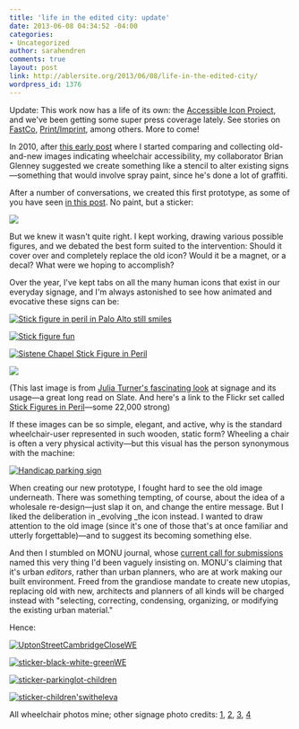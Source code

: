 ```yaml
---
title: 'life in the edited city: update'
date: 2013-06-08 04:34:52 -04:00
categories:
- Uncategorized
author: sarahendren
comments: true
layout: post
link: http://ablersite.org/2013/06/08/life-in-the-edited-city/
wordpress_id: 1376
---
```


Update: This work now has a life of its own: the [Accessible Icon Project](http://www.accessibleicon.org/), and we've been getting some super press coverage lately. See stories on [FastCo](http://www.fastcodesign.com/1672754/how-a-guerrilla-art-project-gave-birth-to-nycs-new-wheelchair-symbol#1), [Print/Imprint](http://www.printmag.com/logo-design/isotype-disability-logo/), among others. More to come!

In 2010, after [this early post](http://www.ablersite.org/2010/03/ongoing-public-signs/) where I started comparing and collecting old-and-new images indicating wheelchair accessibility, my collaborator Brian Glenney suggested we create something like a stencil to alter existing signs—something that would involve spray paint, since he's done a lot of graffiti.

After a number of conversations, we created this first prototype, as some of you have seen [in this post](http://www.ablersite.org/2010/03/projects-signagewheelchair-ongoing-series/). No paint, but a sticker:

[![](http://ablersite.files.wordpress.com/2010/12/chairdude.jpg)](http://ablersite.files.wordpress.com/2010/12/chairdude.jpg)

But we knew it wasn't quite right. I kept working, drawing various possible figures, and we debated the best form suited to the intervention: Should it cover over and completely replace the old icon? Would it be a magnet, or a decal? What were we hoping to accomplish?

Over the year, I've kept tabs on all the many human icons that exist in our everyday signage, and I'm always astonished to see how animated and evocative these signs can be:

[![Stick figure in peril in Palo Alto still smiles](http://farm3.static.flickr.com/2698/4499045271_de657434ba.jpg)](http://www.flickr.com/photos/marypcb/4499045271/)

[![Stick figure fun](http://farm5.static.flickr.com/4061/5169217718_691cd093e1.jpg)](http://www.flickr.com/photos/helenk/5169217718/)

[![Sistene Chapel Stick Figure in Peril](http://farm4.static.flickr.com/3188/2799306448_584ff735db.jpg)](http://www.flickr.com/photos/ableman/2799306448/)

[![](http://ablersite.files.wordpress.com/2010/12/100308_signs_exit_door.jpg)](http://ablersite.files.wordpress.com/2010/12/100308_signs_exit_door.jpg)

(This last image is from [Julia Turner's fascinating look](http://www.slate.com/id/2245644/) at signage and its usage—a great long read on Slate. And here's a link to the Flickr set called [Stick Figures in Peril](http://www.flickr.com/groups/stickfiguresinperil/pool/with/2799306448/)—some 22,000 strong)

If these images can be so simple, elegant, and active, why is the standard wheelchair-user represented in such wooden, static form? Wheeling a chair is often a very physical activity—but this visual has the person synonymous with the machine:

[![Handicap parking sign](http://farm1.static.flickr.com/244/514058118_06abb28dd3.jpg)](http://www.flickr.com/photos/mojoey/514058118/)

When creating our new prototype, I fought hard to see the old image underneath. There was something tempting, of course, about the idea of a wholesale re-design—just slap it on, and change the entire message. But I liked the deliberation in _evolving _the icon instead. I wanted to draw attention to the old image (since it's one of those that's at once familiar and utterly forgettable)—and to suggest its becoming something else.

And then I stumbled on MONU journal, whose [current call for submissions](http://www.monu-magazine.com/submit.htm) named this very thing I'd been vaguely insisting on. MONU's claiming that it's urban _editors_, rather than urban planners, who are at work making our built environment. Freed from the grandiose mandate to create new utopias, replacing old with new, architects and planners of all kinds will be charged instead with "selecting, correcting, condensing, organizing, or modifying the existing urban material."

Hence:

[![UptonStreetCambridgeCloseWE](http://ablersite.files.wordpress.com/2010/12/uptonstreetcambridgeclosewe.jpg)](http://ablersite.files.wordpress.com/2010/12/uptonstreetcambridgeclosewe.jpg)

[![sticker-black-white-greenWE](http://ablersite.files.wordpress.com/2010/12/sticker-black-white-greenwe.jpg)](http://ablersite.files.wordpress.com/2010/12/sticker-black-white-greenwe.jpg)

[![sticker-parkinglot-children](http://ablersite.files.wordpress.com/2010/12/sticker-parkinglot-children.jpg)](http://ablersite.files.wordpress.com/2010/12/sticker-parkinglot-children.jpg)

[![sticker-children'switheleva](http://ablersite.files.wordpress.com/2010/12/sticker-childrenswitheleva.jpg)](http://ablersite.files.wordpress.com/2010/12/sticker-childrenswitheleva.jpg)

All wheelchair photos mine; other signage photo credits: [1](http://www.flickr.com/photos/marypcb/4499045271/), [2](http://www.flickr.com/photos/helenk/5169217718/), [3](http://www.flickr.com/photos/ableman/2799306448/), [4](http://www.flickr.com/photos/mojoey/514058118/)
